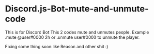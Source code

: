 # Discord.js-Bot-mute-and-unmute-code

This is for Discord Bot This 2 codes mute and unmutes people. Example  .mute @user#0000 2h or .unmute user#0000 to unmute the player.

Fixing some thing soon like Reason and other shit :)

